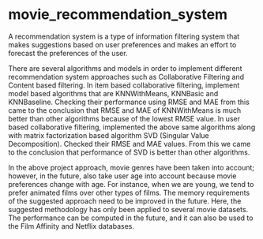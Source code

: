# movie_recommendation_system
A recommendation system is a type of information filtering system that makes suggestions based on user preferences and makes an effort to forecast the preferences of the user.

There are several algorithms and models in order to implement different recommendation system approaches such as Collaborative Filtering and Content based filtering.
In item based collaborative filtering, implement model based algorithms that are KNNWithMeans, KNNBasic and KNNBaseline. Checking their performance using RMSE and MAE from this came to the conclusion that RMSE and MAE of KNNWithMeans is much better than other algorithms because of the lowest RMSE value.
In user based collaborative filtering, implemented the above same algorithms along with matrix factorization based algorithm SVD (Singular Value Decomposition). Checked their RMSE and
MAE values. From this we came to the conclusion that performance of SVD is better than other algorithms.

In the above project approach, movie genres have been taken into account; however, in the future, also take user age into account because movie preferences change with age. For instance, when we are young, we tend to prefer animated films over other types of films. The memory requirements of the suggested approach need to be improved in the future.
Here, the suggested methodology has only been applied to several movie datasets. The performance can be computed in the future, and it can also be used to the Film Affinity and Netflix databases.
